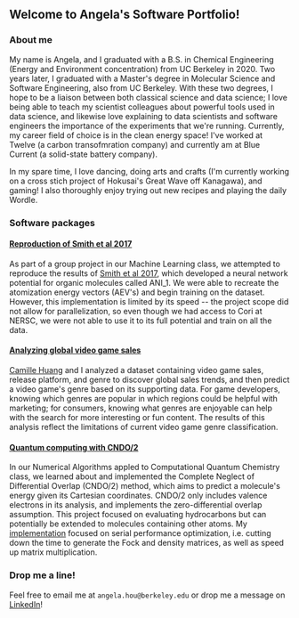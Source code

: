 ## Welcome to Angela's Software Portfolio!

### About me
My name is Angela, and I graduated with a B.S. in Chemical Engineering (Energy and Environment concentration) from UC Berkeley in 2020. Two years later, I graduated with a Master's degree in Molecular Science and Software Engineering, also from UC Berkeley. With these two degrees, I hope to be a liaison between both classical science and data science; I love being able to teach my scientist colleagues about powerful tools used in data science, and likewise love explaining to data scientists and software engineers the importance of the experiments that we're running. Currently, my career field of choice is in the clean energy space! I've worked at Twelve (a carbon transofmration company) and currently am at Blue Current (a solid-state battery company).

In my spare time, I love dancing, doing arts and crafts (I'm currently working on a cross stich project of Hokusai's Great Wave off Kanagawa), and gaming! I also thoroughly enjoy trying out new recipes and playing the daily Wordle.

### Software packages

#### [Reproduction of Smith et al 2017](https://github.com/angelahou/angelahou.github.io/tree/main/ANI_1)
As part of a group project in our Machine Learning class, we attempted to reproduce the results of [Smith et al 2017](https://www.nature.com/articles/sdata2017193), which developed a neural network potential for organic molecules called ANI_1. We were able to recreate the atomization energy vectors (AEV's) and begin training on the dataset. However, this implementation is limited by its speed -- the project scope did not allow for parallelization, so even though we had access to Cori at NERSC, we were not able to use it to its full potential and train on all the data.

#### [Analyzing global video game sales](https://github.com/angelahou/angelahou.github.io/tree/main/vg_sales_analysis)
[Camille Huang](https://github.com/cmshuang) and I analyzed a dataset containing video game sales, release platform, and genre to discover global sales trends, and then predict a video game's genre based on its supporting data. For game developers, knowing which genres are popular in which regions could be helpful with marketing; for consumers, knowing what genres are enjoyable can help with the search for more interesting or fun content. The results of this analysis reflect the limitations of current video game genre classification.

#### [Quantum computing with CNDO/2](https://github.com/angelahou/angelahou.github.io/tree/main/CNDO2)
In our Numerical Algorithms appled to Computational Quantum Chemistry class, we learned about and implemented the Complete Neglect of Differential Overlap (CNDO/2) method, which aims to predict a molecule's energy given its Cartesian coordinates. CNDO/2 only includes valence electrons in its analysis, and implements the zero-differential overlap assumption. This project focused on evaluating hydrocarbons but can potentially be extended to molecules containing other atoms. My [implementation](https://docs.google.com/presentation/d/1Rk6E4Uifkgr0W22fsw7yY3rAkx2it7cbWLR5DomoyQY/edit?usp=sharing) focused on serial performance optimization, i.e. cutting down the time to generate the Fock and density matrices, as well as speed up matrix multiplication.

<!-- #### Predicting Key Performance Indicators at [Twelve Benefit Corporation](https://www.twelve.co/)
Twelve Benefit Corporation's mission is to combat climate change by converting CO2 into value-added products, with one example being Twelve's E-Jet technology.  -->

### Drop me a line!

Feel free to email me at `angela.hou@berkeley.edu` or drop me a message on [LinkedIn](https://www.linkedin.com/in/angela-hou-3b444817b/)!
